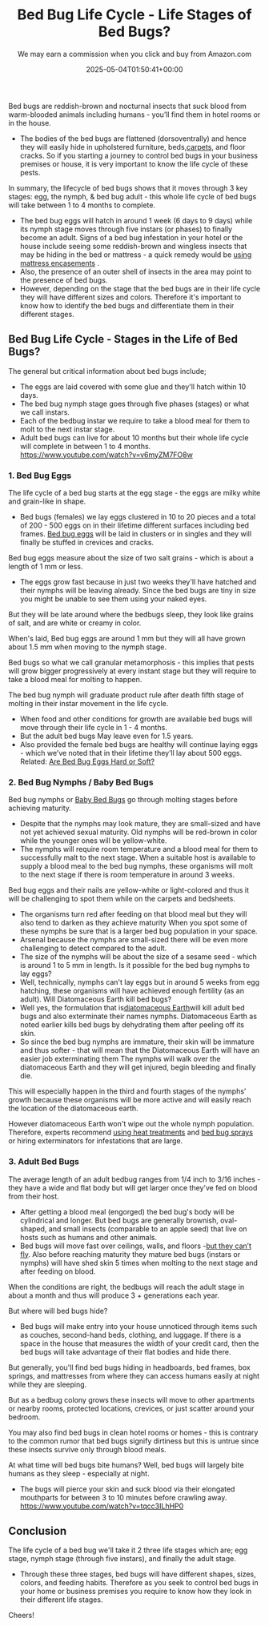 ﻿---
author: We may earn a commission when you click and buy from Amazon.com
layout: post
title: Bed Bug Life Cycle - Life Stages of Bed Bugs?
date: '2025-05-04T01:50:41+00:00'
categories:
- Bed Bugs
- Guide
tags: []
slug: /bed-bug-life-cycle/
lastmod: 2025-05-07T12:21:23+03:00
---

Bed bugs are reddish-brown and nocturnal insects that suck blood from warm-blooded animals including humans - you’ll find them in hotel rooms or in the house.
- The bodies of the bed bugs are flattened (dorsoventrally) and hence they will easily hide in upholstered furniture, beds,[carpets](https://pestpolicy.com/can-bed-bugs-live-in-carpet/), and floor cracks.
So if you starting a journey to control bed bugs in your business premises or house, it is very important to know the life cycle of these pests.

In summary, the lifecycle of bed bugs shows that it moves through 3 key stages: egg, the nymph, & bed bug adult - this whole life cycle of bed bugs will take between 1 to 4 months to complete.
- The bed bug eggs will hatch in around 1 week (6 days to 9 days) while its nymph stage moves through five instars (or phases) to finally become an adult.
Signs of a bed bug infestation in your hotel or the house include seeing some reddish-brown and wingless insects that may be hiding in the bed or mattress - a quick remedy would be
[using mattress encasements](https://pestpolicy.com/best-bed-bug-mattress-encasements/)
.
- Also, the presence of an outer shell of insects in the area may point to the presence of bed bugs.
- However, depending on the stage that the bed bugs are in their life cycle they will have different sizes and colors.
Therefore it's important to know how to identify the bed bugs and differentiate them in their different stages.
## Bed Bug Life Cycle - Stages in the Life of Bed Bugs?
The general but critical information about bed bugs include;
- The eggs are laid covered with some glue and they'll hatch within 10 days.
- The bed bug nymph stage goes through five phases (stages) or what we call instars.
- Each of the bedbug instar we require to take a blood meal for them to molt to the next instar stage.
- Adult bed bugs can live for about 10 months but their whole life cycle will complete in between 1 to 4 months.
https://www.youtube.com/watch?v=v6myZM7FO8w
### 1. Bed Bug Eggs
The life cycle of a bed bug starts at the egg stage - the eggs are milky white and grain-like in shape.
- Bed bugs (females) we lay eggs clustered in 10 to 20 pieces and a total of 200 - 500 eggs on in their lifetime different surfaces including bed frames.
[Bed bug eggs](https://pestpolicy.com/bed-bug-eggs/)
will be laid in clusters or in singles and they will finally be stuffed in crevices and cracks.

Bed bug eggs measure about the size of two salt grains - which is about a length of 1 mm or less.
- The eggs grow fast because in just two weeks they'll have hatched and their nymphs will be leaving already.
Since the bed bugs are tiny in size you might be unable to see them using your naked eyes.

But they will be late around where the bedbugs sleep, they look like grains of salt, and are white or creamy in color.

When's laid, Bed bug eggs are around 1 mm but they will all have grown about 1.5 mm when moving to the nymph stage.

Bed bugs so what we call granular metamorphosis - this implies that pests will grow bigger progressively at every instant stage but they will require to take a blood meal for molting to happen.

The bed bug nymph will graduate product rule after death fifth stage of molting in their instar movement in the life cycle.
- When food and other conditions for growth are available bed bugs will move through their life cycle in 1 - 4 months.
- But the adult bed bugs May leave even for 1.5 years.
- Also provided the female bed bugs are healthy will continue laying eggs - which we’ve noted that in their lifetime they’ll lay about 500 eggs.
Related:
[Are Bed Bug Eggs Hard or Soft?](https://pestpolicy.com/are-bed-bug-eggs-hard-or-soft/)
### 2. Bed Bug Nymphs / Baby Bed Bugs
Bed bug nymphs or
[Baby Bed Bugs](https://pestpolicy.com/baby-bed-bugs/)
go through molting stages before achieving maturity.
- Despite that the nymphs may look mature, they are small-sized and have not yet achieved sexual maturity.
Old nymphs will be red-brown in color while the younger ones will be yellow-white.
- The nymphs will require room temperature and a blood meal for them to successfully malt to the next stage.
When a suitable host is available to supply a blood meal to the bed bug nymphs, these organisms will molt to the next stage if there is room temperature in around 3 weeks.

Bed bug eggs and their nails are yellow-white or light-colored and thus it will be challenging to spot them while on the carpets and bedsheets.
- The organisms turn red after feeding on that blood meal but they will also tend to darken as they achieve maturity
When you spot some of these nymphs be sure that is a larger bed bug population in your space.
- Arsenal because the nymphs are small-sized there will be even more challenging to detect compared to the adult.
- The size of the nymphs will be about the size of a sesame seed - which is around 1 to 5 mm in length.
Is it possible for the bed bug nymphs to lay eggs?
- Well, technically, nymphs can't lay eggs but in around 5 weeks from egg hatching, these organisms will have achieved enough fertility (as an adult).
Will Diatomaceous Earth kill bed bugs?
- Well yes, the formulation that is[diatomaceous Earth](https://pestpolicy.com/diatomaceous-earth/)will kill adult bed bugs and also exterminate their names nymphs.
Diatomaceous Earth as noted earlier kills bed bugs by dehydrating them after peeling off its skin.
- So since the bed bug nymphs are immature, their skin will be immature and thus softer - that will mean that the Diatomaceous Earth will have an easier job exterminating them
The nymphs will walk over the diatomaceous Earth and they will get injured, begin bleeding and finally die.

This will especially happen in the third and fourth stages of the nymphs’ growth because these organisms will be more active and will easily reach the location of the diatomaceous earth.

However diatomaceous Earth won't wipe out the whole nymph population. Therefore, experts recommend
[using heat treatments](https://pestpolicy.com/best-bed-bug-heaters/)
and
[bed bug sprays](https://pestpolicy.com/best-bed-bug-spray/)
or hiring exterminators for infestations that are large.
### 3. Adult Bed Bugs
The average length of an adult bedbug ranges from 1/4 inch to 3/16 inches - they have a wide and flat body but will get larger once they’ve fed on blood from their host.
- After getting a blood meal (engorged) the bed bug's body will be cylindrical and longer.
But bed bugs are generally brownish, oval-shaped, and small insects (comparable to an apple seed) that live on hosts such as humans and other animals.
- Bed bugs will move fast over ceilings, walls, and floors -[but they can’t fly](https://pestpolicy.com/do-bed-bugs-fly/).
Also before reaching maturity they mature bed bugs (instars or nymphs) will have shed skin 5 times when molting to the next stage and after feeding on blood.

When the conditions are right, the bedbugs will reach the adult stage in about a month and thus will produce 3 + generations each year.

But where will bed bugs hide?
- Bed bugs will make entry into your house unnoticed through items such as couches, second-hand beds, clothing, and luggage.
If there is a space in the house that measures the width of your credit card, then the bed bugs will take advantage of their flat bodies and hide there.

But generally, you'll find bed bugs hiding in headboards, bed frames, box springs, and mattresses from where they can access humans easily at night while they are sleeping.

But as a bedbug colony grows these insects will move to other apartments or nearby rooms, protected locations, crevices, or just scatter around your bedroom.

You may also find bed bugs in clean hotel rooms or homes - this is contrary to the common rumor that bed bugs signify dirtiness but this is untrue since these insects survive only through blood meals.

At what time will bed bugs bite humans? Well, bed bugs will largely bite humans as they sleep - especially at night.
- The bugs will pierce your skin and suck blood via their elongated mouthparts for between 3 to 10 minutes before crawling away.
https://www.youtube.com/watch?v=tqcc3ILhHP0
## Conclusion
The life cycle of a bed bug we'll take it 2 three life stages which are; egg stage, nymph stage (through five instars), and finally the adult stage.
- Through these three stages, bed bugs will have different shapes, sizes, colors, and feeding habits.
Therefore as you seek to control bed bugs in your home or business premises you require to know how they look in their different life stages.

Cheers!